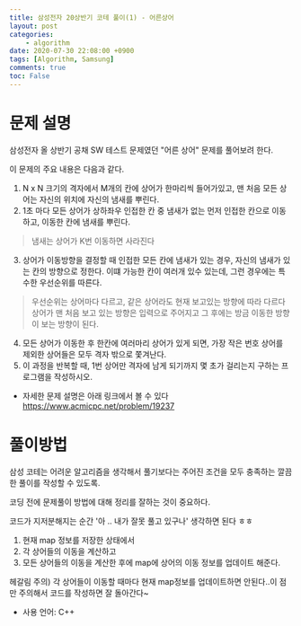 ```yaml
---
title: 삼성전자 20상반기 코테 풀이(1) - 어른상어
layout: post
categories:
    - algorithm
date: 2020-07-30 22:08:00 +0900
tags: [Algorithm, Samsung]        
comments: true
toc: False
---
```


문제 설명
==================================================================================================
삼성전자 올 상반기 공채 SW 테스트 문제였던 "어른 상어" 문제를 풀어보려 한다.

이 문제의 주요 내용은 다음과 같다.

1. N x N 크기의 격자에서 M개의 칸에 상어가 한마리씩 들어가있고, 맨 처음 모든 상어는 자신의 위치에 자신의 냄새를 뿌린다.
2. 1초 마다 모든 상어가 상하좌우 인접한 칸 중 냄새가 없는 먼저 인접한 칸으로 이동하고, 이동한 칸에 냄새를 뿌린다.
> 냄새는 상어가 K번 이동하면 사라진다
3.  상어가 이동방향을 결정할 때 인접한 모든 칸에 냄새가 있는 경우, 자신의 냄새가 있는 칸의 방향으로 정한다. 이떄 가능한 칸이 여러개 있수 있는데, 그런 경우에는 특수한 우선순위를 따른다. 
> 우선순위는 상어마다 다르고, 같은 상어라도 현재 보고있는 방향에 따라 다르다
> 상어가 맨 처음 보고 있는 방향은 입력으로 주어지고 그 후에는 방금 이동한 방향이 보는 방향이 된다.
4. 모든 상어가 이동한 후 한칸에 여러마리 상어가 있게 되면, 가장 작은 번호 상어를 제외한 상어들은 모두 격자 밖으로 쫓겨난다.
5. 이 과정을 반복할 때, 1번 상어만 격자에 남게 되기까지 몇 초가 걸리는지 구하는 프로그램을 작성하시오.

- 자세한 문제 설명은 아래 링크에서 볼 수 있다
<https://www.acmicpc.net/problem/19237>

풀이방법
==================================================================================
삼성 코테는 어려운 알고리즘을 생각해서 풀기보다는 주어진 조건을 모두 충족하는 깔끔한 풀이를 작성할 수 있도록.

코딩 전에 문제풀이  방법에 대해 정리를 잘하는 것이 중요하다. 

코드가 지저분해지는 순간 '아 .. 내가 잘못 풀고 있구나' 생각하면 된다 ㅎㅎ

1. 현재 map 정보를 저장한 상태에서
2. 각 상어들의 이동을 계산하고
3. 모든 상어들의 이동을 계산한 후에 map에 상어의 이동 정보를 업데이트 해준다.

헤갈림 주의) 각 상어들이 이동할 때마다 현재 map정보를 업데이트하면 안된다..이 점만 주의해서 코드를 작성하면 잘 돌아간다~
  
- 사용 언어: C++
<script src="https://gist.github.com/HyunjiEllenPak/1f6c107347b969941f7767243e227998.js"></script>    



